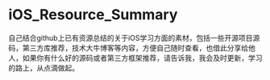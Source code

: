 # iOS_Resource_Summary
自己结合github上已有资源总结的关于iOS学习方面的素材，包括一些开源项目源码，第三方库推荐，技术大牛博客等内容，方便自己随时查看，也借此分享给他人，如果你有什么好的源码或者第三方框架推荐，请告诉我，我会及时更新，学习的路上，从点滴做起。  
